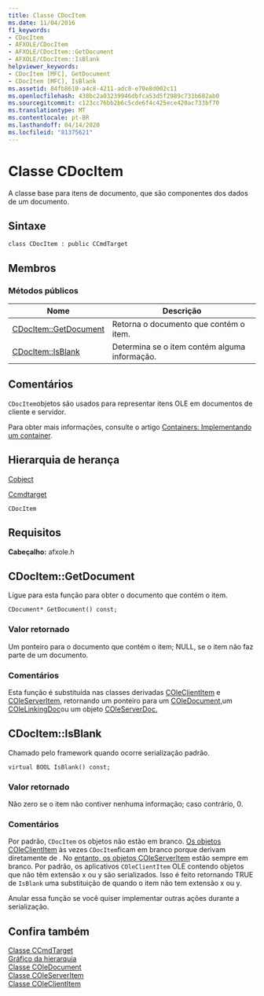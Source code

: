 ```yaml
---
title: Classe CDocItem
ms.date: 11/04/2016
f1_keywords:
- CDocItem
- AFXOLE/CDocItem
- AFXOLE/CDocItem::GetDocument
- AFXOLE/CDocItem::IsBlank
helpviewer_keywords:
- CDocItem [MFC], GetDocument
- CDocItem [MFC], IsBlank
ms.assetid: 84fb8610-a4c8-4211-adc0-e70e8d002c11
ms.openlocfilehash: 438bc2a03239946dbfca53d5f2989c731b682ab0
ms.sourcegitcommit: c123cc76bb2b6c5cde6f4c425ece420ac733bf70
ms.translationtype: MT
ms.contentlocale: pt-BR
ms.lasthandoff: 04/14/2020
ms.locfileid: "81375621"
---
```

# <a name="cdocitem-class"></a>Classe CDocItem

A classe base para itens de documento, que são componentes dos dados de um documento.

## <a name="syntax"></a>Sintaxe

```
class CDocItem : public CCmdTarget
```

## <a name="members"></a>Membros

### <a name="public-methods"></a>Métodos públicos

|Nome|Descrição|
|----------|-----------------|
|[CDocItem::GetDocument](#getdocument)|Retorna o documento que contém o item.|
|[CDocItem::IsBlank](#isblank)|Determina se o item contém alguma informação.|

## <a name="remarks"></a>Comentários

`CDocItem`objetos são usados para representar itens OLE em documentos de cliente e servidor.

Para obter mais informações, consulte o artigo [Containers: Implementando um container](../../mfc/containers-implementing-a-container.md).

## <a name="inheritance-hierarchy"></a>Hierarquia de herança

[Cobject](../../mfc/reference/cobject-class.md)

[Ccmdtarget](../../mfc/reference/ccmdtarget-class.md)

`CDocItem`

## <a name="requirements"></a>Requisitos

**Cabeçalho:** afxole.h

## <a name="cdocitemgetdocument"></a><a name="getdocument"></a>CDocItem::GetDocument

Ligue para esta função para obter o documento que contém o item.

```
CDocument* GetDocument() const;
```

### <a name="return-value"></a>Valor retornado

Um ponteiro para o documento que contém o item; NULL, se o item não faz parte de um documento.

### <a name="remarks"></a>Comentários

Esta função é substituída nas classes derivadas [COleClientItem](../../mfc/reference/coleclientitem-class.md) e [COleServerItem](../../mfc/reference/coleserveritem-class.md), retornando um ponteiro para um [COleDocument,](../../mfc/reference/coledocument-class.md)um [COleLinkingDoc](../../mfc/reference/colelinkingdoc-class.md)ou um objeto [COleServerDoc.](../../mfc/reference/coleserverdoc-class.md)

## <a name="cdocitemisblank"></a><a name="isblank"></a>CDocItem::IsBlank

Chamado pelo framework quando ocorre serialização padrão.

```
virtual BOOL IsBlank() const;
```

### <a name="return-value"></a>Valor retornado

Não zero se o item não contiver nenhuma informação; caso contrário, 0.

### <a name="remarks"></a>Comentários

Por padrão, `CDocItem` os objetos não estão em branco. [Os objetos COleClientItem](../../mfc/reference/coleclientitem-class.md) às vezes `CDocItem`ficam em branco porque derivam diretamente de . No [entanto, os objetos COleServerItem](../../mfc/reference/coleserveritem-class.md) estão sempre em branco. Por padrão, os aplicativos `COleClientItem` OLE contendo objetos que não têm extensão x ou y são serializados. Isso é feito retornando TRUE de `IsBlank` uma substituição de quando o item não tem extensão x ou y.

Anular essa função se você quiser implementar outras ações durante a serialização.

## <a name="see-also"></a>Confira também

[Classe CCmdTarget](../../mfc/reference/ccmdtarget-class.md)<br/>
[Gráfico da hierarquia](../../mfc/hierarchy-chart.md)<br/>
[Classe COleDocument](../../mfc/reference/coledocument-class.md)<br/>
[Classe COleServerItem](../../mfc/reference/coleserveritem-class.md)<br/>
[Classe COleClientItem](../../mfc/reference/coleclientitem-class.md)
